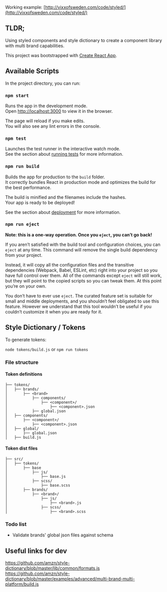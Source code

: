 Working example: [http://vixxofsweden.com/code/styled/](http://vixxofsweden.com/code/styled/)

## TLDR;
Using styled components and style dictionary to create a component library with multi brand capabilities. 

This project was bootstrapped with [Create React App](https://github.com/facebook/create-react-app).

## Available Scripts

In the project directory, you can run:

### `npm start`

Runs the app in the development mode.<br />
Open [http://localhost:3000](http://localhost:3000) to view it in the browser.

The page will reload if you make edits.<br />
You will also see any lint errors in the console.

### `npm test`

Launches the test runner in the interactive watch mode.<br />
See the section about [running tests](https://facebook.github.io/create-react-app/docs/running-tests) for more information.

### `npm run build`

Builds the app for production to the `build` folder.<br />
It correctly bundles React in production mode and optimizes the build for the best performance.

The build is minified and the filenames include the hashes.<br />
Your app is ready to be deployed!

See the section about [deployment](https://facebook.github.io/create-react-app/docs/deployment) for more information.

### `npm run eject`

**Note: this is a one-way operation. Once you `eject`, you can’t go back!**

If you aren’t satisfied with the build tool and configuration choices, you can `eject` at any time. This command will remove the single build dependency from your project.

Instead, it will copy all the configuration files and the transitive dependencies (Webpack, Babel, ESLint, etc) right into your project so you have full control over them. All of the commands except `eject` will still work, but they will point to the copied scripts so you can tweak them. At this point you’re on your own.

You don’t have to ever use `eject`. The curated feature set is suitable for small and middle deployments, and you shouldn’t feel obligated to use this feature. However we understand that this tool wouldn’t be useful if you couldn’t customize it when you are ready for it.

## Style Dictionary / Tokens

To generate tokens:

`node tokens/build.js` or `npm run tokens`

### File structure

#### Token definitions

```
├── tokens/
│   ├── brands/
│       ├── <brand>
│           ├── components/
│               ├── <component>/
│                   ├── <component>.json
│           ├── global.json
│   ├── components/
│       ├── <component>/
│           ├── <component>.json
│   ├── global/
│       ├── global.json
│   ├── build.js
```

#### Token dist files
```
├── src/
│   ├── tokens/
│       ├── base
│           ├── js/
│               ├── base.js
│           ├── scss/
│               ├── base.scss
│       ├── brands/
│           ├── <brand>/
│               ├── js/
│                   ├── <brand>.js
│               ├── scss/
│                   ├── <brand>.scss

```

### Todo list
- Validate brands' global json files against schema 


## Useful links for dev

https://github.com/amzn/style-dictionary/blob/master/lib/common/formats.js
https://github.com/amzn/style-dictionary/blob/master/examples/advanced/multi-brand-multi-platform/build.js 

